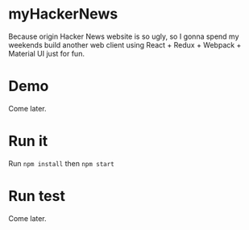 # myHackerNews
Because origin Hacker News website is so ugly, so I gonna spend my weekends build another web client using React + Redux + Webpack + Material UI just for fun.

# Demo
Come later.

# Run it
Run `npm install` then `npm start`

# Run test
Come later.

